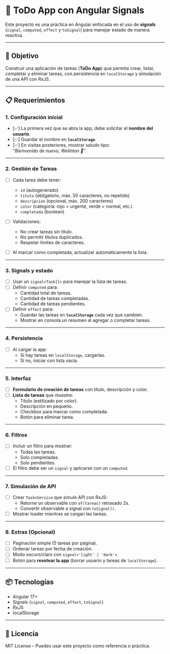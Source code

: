 # 📝 ToDo App con Angular Signals

Este proyecto es una práctica en Angular enfocada en el uso de **signals** (`signal`, `computed`, `effect` y `toSignal`) para manejar estado de manera reactiva.

---

## 🎯 Objetivo

Construir una aplicación de tareas (**ToDo App**) que permita crear, listar, completar y eliminar tareas, con persistencia en `localStorage` y simulación de una API con RxJS.

---

## 📋 Requerimientos

### 1. Configuración inicial

- [✅] La primera vez que se abra la app, debe solicitar el **nombre del usuario**.
- [✅] Guardar el nombre en **`localStorage`**.
- [✅] En visitas posteriores, mostrar saludo tipo:  
   _“Bienvenido de nuevo, Welinton 👋”_.

---

### 2. Gestión de Tareas

- [ ] Cada tarea debe tener:
  - `id` (autogenerado)
  - `titulo` (obligatorio, máx. 50 caracteres, no repetido)
  - `descripcion` (opcional, máx. 200 caracteres)
  - `color` (categoría: rojo = urgente, verde = normal, etc.)
  - `completada` (boolean)

- [ ] Validaciones:
  - No crear tareas sin título.
  - No permitir títulos duplicados.
  - Respetar límites de caracteres.

- [ ] Al marcar como completada, actualizar automáticamente la lista.

---

### 3. Signals y estado

- [ ] Usar un `signal<Task[]>` para manejar la lista de tareas.
- [ ] Definir `computed` para:
  - Cantidad total de tareas.
  - Cantidad de tareas completadas.
  - Cantidad de tareas pendientes.
- [ ] Definir `effect` para:
  - Guardar las tareas en **`localStorage`** cada vez que cambien.
  - Mostrar en consola un resumen al agregar o completar tareas.

---

### 4. Persistencia

- [ ] Al cargar la app:
  - Si hay tareas en `localStorage`, cargarlas.
  - Si no, iniciar con lista vacía.

---

### 5. Interfaz

- [ ] **Formulario de creación de tareas** con título, descripción y color.
- [ ] **Lista de tareas** que muestre:
  - Título (estilizado por color).
  - Descripción en pequeño.
  - Checkbox para marcar como completada.
  - Botón para eliminar tarea.

---

### 6. Filtros

- [ ] Incluir un filtro para mostrar:
  - Todas las tareas.
  - Solo completadas.
  - Solo pendientes.
- [ ] El filtro debe ser un `signal` y aplicarse con un `computed`.

---

### 7. Simulación de API

- [ ] Crear `TasksService` que simule API con RxJS:
  - Retorne un observable con `of(tareas)` retrasado 2s.
  - Convertir observable a signal con `toSignal()`.
- [ ] Mostrar loader mientras se cargan las tareas.

---

### 8. Extras (Opcional)

- [ ] Paginación simple (5 tareas por página).
- [ ] Ordenar tareas por fecha de creación.
- [ ] Modo oscuro/claro con `signal<'light' | 'dark'>`.
- [ ] Botón para **resetear la app** (borrar usuario y tareas de `localStorage`).

---

## 📦 Tecnologías

- Angular 17+
- Signals (`signal`, `computed`, `effect`, `toSignal`)
- RxJS
- localStorage

---

## 📜 Licencia

MIT License – Puedes usar este proyecto como referencia o práctica.
